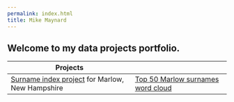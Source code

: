 ```yaml
---
permalink: index.html
title: Mike Maynard
---
```

## Welcome to my data projects portfolio. 

| Projects   | <!-- -->    |
------------ | ------------
[Surname index project](marlow/) for Marlow, New Hampshire |  [Top 50 Marlow surnames word cloud](marlow/cloud.html)


